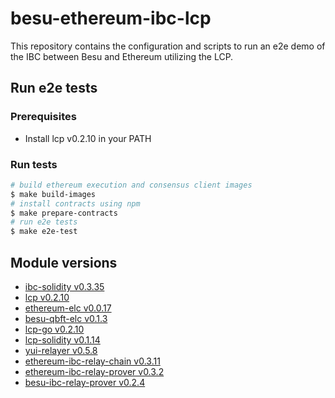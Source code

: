 # besu-ethereum-ibc-lcp

This repository contains the configuration and scripts to run an e2e demo of the IBC between Besu and Ethereum utilizing the LCP.

## Run e2e tests

### Prerequisites

- Install lcp v0.2.10 in your PATH

### Run tests

```bash
# build ethereum execution and consensus client images
$ make build-images
# install contracts using npm
$ make prepare-contracts
# run e2e tests
$ make e2e-test
```

## Module versions

- [ibc-solidity v0.3.35](https://github.com/hyperledger-labs/yui-ibc-solidity/releases/tag/v0.3.35)
- [lcp v0.2.10](https://github.com/datachainlab/lcp/releases/tag/v0.2.10)
- [ethereum-elc v0.0.17](https://github.com/datachainlab/ethereum-elc/releases/tag/v0.0.17)
- [besu-qbft-elc v0.1.3](https://github.com/datachainlab/besu-qbft-elc/releases/tag/v0.1.3)
- [lcp-go v0.2.10](https://github.com/datachainlab/lcp-go/releases/tag/v0.2.10)
- [lcp-solidity v0.1.14](https://github.com/datachainlab/lcp-solidity/releases/tag/v0.1.14)
- [yui-relayer v0.5.8](https://github.com/hyperledger-labs/yui-relayer/releases/tag/v0.5.8)
- [ethereum-ibc-relay-chain v0.3.11](https://github.com/datachainlab/ethereum-ibc-relay-chain/releases/tag/v0.3.11)
- [ethereum-ibc-relay-prover v0.3.2](https://github.com/datachainlab/ethereum-ibc-relay-prover/releases/tag/v0.3.2)
- [besu-ibc-relay-prover v0.2.4](https://github.com/datachainlab/besu-ibc-relay-prover/releases/tag/v0.2.4)
